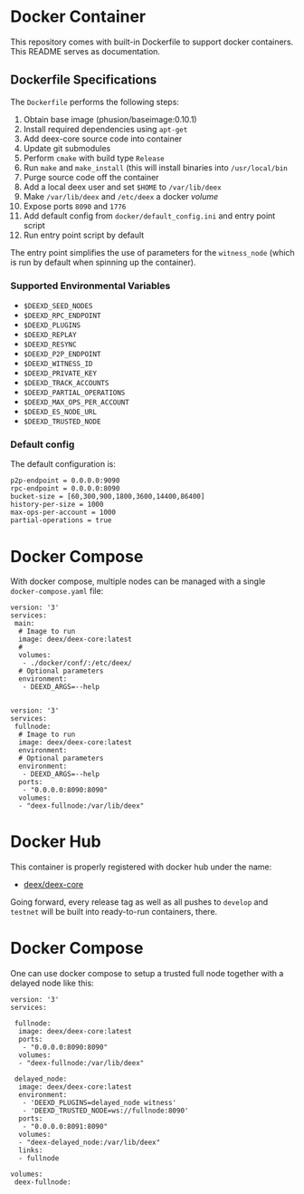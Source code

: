 # Docker Container

This repository comes with built-in Dockerfile to support docker
containers. This README serves as documentation.

## Dockerfile Specifications

The `Dockerfile` performs the following steps:

1. Obtain base image (phusion/baseimage:0.10.1)
2. Install required dependencies using `apt-get`
3. Add deex-core source code into container
4. Update git submodules
5. Perform `cmake` with build type `Release`
6. Run `make` and `make_install` (this will install binaries into `/usr/local/bin`
7. Purge source code off the container
8. Add a local deex user and set `$HOME` to `/var/lib/deex`
9. Make `/var/lib/deex` and `/etc/deex` a docker *volume*
10. Expose ports `8090` and `1776`
11. Add default config from `docker/default_config.ini` and entry point script
12. Run entry point script by default

The entry point simplifies the use of parameters for the `witness_node`
(which is run by default when spinning up the container).

### Supported Environmental Variables

* `$DEEXD_SEED_NODES`
* `$DEEXD_RPC_ENDPOINT`
* `$DEEXD_PLUGINS`
* `$DEEXD_REPLAY`
* `$DEEXD_RESYNC`
* `$DEEXD_P2P_ENDPOINT`
* `$DEEXD_WITNESS_ID`
* `$DEEXD_PRIVATE_KEY`
* `$DEEXD_TRACK_ACCOUNTS`
* `$DEEXD_PARTIAL_OPERATIONS`
* `$DEEXD_MAX_OPS_PER_ACCOUNT`
* `$DEEXD_ES_NODE_URL`
* `$DEEXD_TRUSTED_NODE`

### Default config

The default configuration is:

    p2p-endpoint = 0.0.0.0:9090
    rpc-endpoint = 0.0.0.0:8090
    bucket-size = [60,300,900,1800,3600,14400,86400]
    history-per-size = 1000
    max-ops-per-account = 1000
    partial-operations = true

# Docker Compose

With docker compose, multiple nodes can be managed with a single
`docker-compose.yaml` file:

    version: '3'
    services:
     main:
      # Image to run
      image: deex/deex-core:latest
      # 
      volumes:
       - ./docker/conf/:/etc/deex/
      # Optional parameters
      environment:
       - DEEXD_ARGS=--help


    version: '3'
    services:
     fullnode:
      # Image to run
      image: deex/deex-core:latest
      environment:
      # Optional parameters
      environment:
       - DEEXD_ARGS=--help
      ports:
       - "0.0.0.0:8090:8090"
      volumes:
      - "deex-fullnode:/var/lib/deex"


# Docker Hub

This container is properly registered with docker hub under the name:

* [deex/deex-core](https://hub.docker.com/r/deex/deex-core/)

Going forward, every release tag as well as all pushes to `develop` and
`testnet` will be built into ready-to-run containers, there.

# Docker Compose

One can use docker compose to setup a trusted full node together with a
delayed node like this:

```
version: '3'
services:

 fullnode:
  image: deex/deex-core:latest
  ports:
   - "0.0.0.0:8090:8090"
  volumes:
  - "deex-fullnode:/var/lib/deex"

 delayed_node:
  image: deex/deex-core:latest
  environment:
   - 'DEEXD_PLUGINS=delayed_node witness'
   - 'DEEXD_TRUSTED_NODE=ws://fullnode:8090'
  ports:
   - "0.0.0.0:8091:8090"
  volumes:
  - "deex-delayed_node:/var/lib/deex"
  links: 
  - fullnode

volumes:
 deex-fullnode:
```
